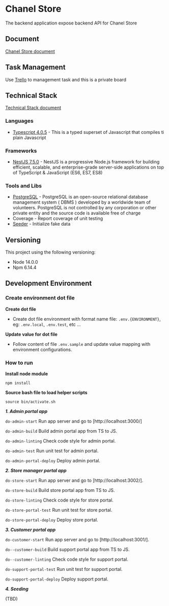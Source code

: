 # Chanel Store

The backend application expose backend API for Chanel Store

## Document

[Chanel Store document](https://docs.google.com/document/d/1TQQ6qeTTGlkGxXFnA_dZZiwYjtdRu-X9JwTfLya7bjk/edit?usp=sharing)

## Task Management

Use [Trello](https://trello.com/b/G6qZfbDk) to management task and this is a private board

## Technical Stack

[Technical Stack document](https://docs.google.com/document/d/1VBxi8sDsSnaewY44YayFyhxyvpYFnNemzCCJJcniDGc/edit?usp=sharing)

### Languages

- [Typescript 4.0.5](https://www.typescriptlang.org/) - This is a typed superset of Javascript that compiles ti plain Javascript

### Frameworks

- [NestJS 7.5.0](https://nestjs.com/) - NestJS is a progressive Node.js framework for building efficient, scalable, and enterprise-grade server-side applications on top of TypeScript & JavaScript (ES6, ES7, ES8)

### Tools and Libs

- [PostgreSQL](https://www.postgresql.org) - PostgreSQL is an open-source relational database management system ( DBMS ) developed by a worldwide team of volunteers. PostgreSQL is not controlled by any corporation or other private entity and the source code is available free of charge
- Coverage - Report coverage of unit testing
- [Seeder](https://developer.aliyun.com/mirror/npm/package/nestjs-seeder) - Initialize fake data

## Versioning

This project using the following versioning:

- Node 14.0.0
- Npm 6.14.4

## Development Environment

### Create environment dot file

**Create dot file**

- Create dot file environment with format name file: `.env.{ENVIRONMENT}`, eg: `.env.local`, `.env.test`, etc ...

**Update value for dot file**

- Follow content of file `.env.sample` and update value mapping with environment configurations.

### How to run

**Install node module**

```
npm install
```

**Source bash file to load helper scripts**

```
source bin/activate.sh
```

**_1. Admin portal app_**

`do-admin-start` Run app server and go to [http://localhost:3000/]

`do-admin-build` Build admin portal app from TS to JS.

`do-admin-linting` Check code style for admin portal.

`do-admin-test` Run unit test for admin portal.

`do-admin-portal-deploy` Deploy admin portal.

**_2. Store manager portal app_**

`do-store-start` Run app server and go to [http://localhost:3002/].

`do-store-build` Build store portal app from TS to JS.

`do-store-linting` Check code style for store portal.

`do-store-portal-test` Run unit test for store portal.

`do-store-portal-deploy` Deploy store portal.

**_3. Customer portal app_**

`do-customer-start` Run app server and go to [http://localhost:3001/].

`do--customer-build` Build support portal app from TS to JS.

`do--customer-linting` Check code style for support portal.

`do-support-portal-test` Run unit test for support portal.

`do-support-portal-deploy` Deploy support portal.

**_4. Seeding_**

(TBD)
